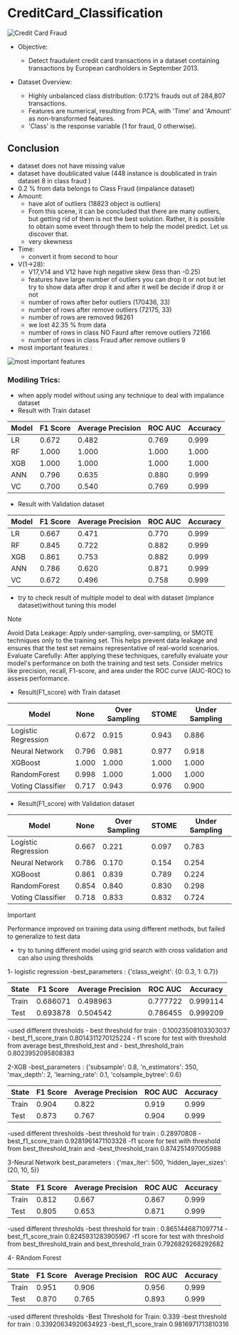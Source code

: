 # CreditCard_Classification
![Credit Card Fraud](https://static.vecteezy.com/system/resources/previews/001/883/786/large_2x/set-scenes-hacker-with-laptop-and-credit-card-during-covid-19-pandemic-free-vector.jpg)

* Objective: 
  - Detect fraudulent credit card transactions in a dataset containing transactions by European cardholders in September 2013.

* Dataset Overview:
   - Highly unbalanced class distribution: 0.172% frauds out of 284,807 transactions.
   - Features are numerical, resulting from PCA, with 'Time' and 'Amount' as non-transformed features.
   - 'Class' is the response variable (1 for fraud, 0 otherwise).

## Conclusion
* dataset does not have missing value
* dataset have doublicated value (448 instance is doublicated in train dataset 8 in class fraud )
* 0.2 % from data belongs to Class Fraud (impalance dataset)
* Amount:
  - have alot of outliers (18823 object is outliers)
  - From this scene, it can be concluded that there are many outliers, but 
   getting rid of them is not the best solution. Rather, it is possible to 
   obtain some event through them to help the model predict. Let us discover 
   that.
  - very skewness
* Time:
  - convert it from second to hour
* V(1->28):
  - V17,V14 and V12 have high negative skew (less than -0.25)
  - features have large number of outliers you can drop it or not but let try to show data after drop it and after it well be decide if drop it or not
  - number of rows after befor outliers (170436, 33)
  - number of rows after remove outliers (72175, 33)
  - number of rows are removed 98261
  - we lost 42.35 % from data
  - number of rows in class NO Faurd after remove outliers 72166
  - number of rows in class Fraud after remove outliers 9
* most important features :

![most important features](https://github.com/momosalah1911/CreditCard_Classification/assets/113562712/7ab83273-f598-410c-bc56-f16fe1ff8c4c)

### Modiling Trics:
 * when apply model without using any technique to deal with impalance dataset 
 * Result with Train dataset
   
| Model | F1 Score | Average Precision | ROC AUC | Accuracy |
|-------|----------|-------------------|---------|----------|
| LR    | 0.672    | 0.482             | 0.769   | 0.999    |
| RF    | 1.000    | 1.000             | 1.000   | 1.000    |
| XGB   | 1.000    | 1.000             | 1.000   | 1.000    |
| ANN   | 0.796    | 0.635             | 0.880   | 0.999    |
| VC    | 0.700    | 0.540             | 0.769   | 0.999    |

* Result with Validation dataset

| Model | F1 Score | Average Precision | ROC AUC | Accuracy |
|-------|----------|-------------------|---------|----------|
| LR    | 0.667    | 0.471             | 0.770   | 0.999    |
| RF    | 0.845    | 0.722             | 0.882   | 0.999    |
| XGB   | 0.861    | 0.753             | 0.882   | 0.999    |
| ANN   | 0.786    | 0.620             | 0.871   | 0.999    |
| VC    | 0.672    | 0.496             | 0.758   | 0.999    |

* try to check result of multiple model to deal with dataset (implance dataset)without tuning this model 
> [!NOTE]
> Avoid Data Leakage: Apply under-sampling, over-sampling, or SMOTE techniques only to the training set.
    This helps prevent data leakage and ensures that the test set remains representative of real-world scenarios.
> Evaluate Carefully: After applying these techniques, carefully evaluate your model's performance on both the training and test sets.
    Consider metrics like precision, recall, F1-score, and area under the ROC curve (AUC-ROC) to assess performance.


* Result(F1_score) with Train dataset
  
| Model               | None   | Over Sampling | STOME | Under Sampling |
|---------------------|--------|---------------|-------|----------------|
| Logistic Regression | 0.672  | 0.915         | 0.943 | 0.886          |
| Neural Network      | 0.796  | 0.981         | 0.977 | 0.918          |
| XGBoost             | 1.000  | 1.000         | 1.000 | 1.000          |
| RandomForest        | 0.998  | 1.000         | 1.000 | 1.000          |
| Voting Classifier    | 0.717  | 0.943         | 0.976 | 0.900         |


* Result(F1_score) with Validation dataset

| Model               | None   | Over Sampling | STOME | Under Sampling |
|---------------------|--------|---------------|-------|----------------|
| Logistic Regression | 0.667  | 0.221         | 0.097 | 0.783          |
| Neural Network      | 0.786  | 0.170         | 0.154 | 0.254          |
| XGBoost             | 0.861  | 0.839         | 0.789 | 0.224          |
| RandomForest        | 0.854  | 0.840         | 0.830 | 0.298          |
| Voting Classifier    | 0.718  | 0.833         | 0.832 | 0.724         |

> [!IMPORTANT]
> Performance improved on training data using different methods, but failed to generalize to test data

* try to tuning different model using grid search with cross validation and can also using thresholds

 1- logistic regression 
  -best_parameters  :  {'class_weight': {0: 0.3, 1: 0.7}}

  | State | F1 Score | Average Precision | ROC AUC | Accuracy | 
  |--------|--------|-------------------|-------|---------|
  |  Train | 0.686071  |         0.498963 | 0.777722 | 0.999114|
  |   Test | 0.693878   |        0.504542 | 0.786455  |0.999209|
  
  -used different thresholds
     - best threshold for train : 0.10023508103303037 
     - best_f1_score_train 0.8014311270125224
     - f1 score for test with threshold from average best_threshold_test and 
     - best_threshold_train  0.8023952095808383
    
 2-XGB
 -best_parameters  :  {'subsample': 0.8, 'n_estimators': 350, 'max_depth': 2, 'learning_rate': 0.1, 'colsample_bytree': 0.6}
 
| State | F1 Score | Average Precision | ROC AUC | Accuracy |
|-------|----------|-------------------|---------|----------|
| Train | 0.904    | 0.822             | 0.919   | 0.999    |
| Test  | 0.873    | 0.767             | 0.904   | 0.999    |

  -used different thresholds
      -best threshold for train : 0.28970808 
      -best_f1_score_train 0.9281961471103328
      -f1 score for test with threshold from best_threshold_train and 
      -best_threshold_train  0.874251497005988

  3-Neural Network
      best_parameters  :  {'max_iter': 500, 'hidden_layer_sizes': (20, 10, 5)}

  | State | F1 Score | Average Precision | ROC AUC | Accuracy |
|-------|----------|-------------------|---------|----------|
| Train | 0.812    | 0.667             | 0.867   | 0.999    |
| Test  | 0.805    | 0.653             | 0.871   | 0.999    |

-used different thresholds
  -best threshold for train : 0.8651446871097714 
  -best_f1_score_train 0.8245931283905967
  -f1 score for test with threshold from best_threshold_train and best_threshold_train  0.7926829268292682

  4- RAndom Forest
  
| State | F1 Score | Average Precision | ROC AUC | Accuracy |
|-------|----------|-------------------|---------|----------|
| Train | 0.951    | 0.906             | 0.956   | 0.999    |
| Test  | 0.870    | 0.765             | 0.893   | 0.999    |

-used different thresholds
  -Best Threshold for Train: 0.339
  -best threshold for train : 0.33920634920634923 
  -best_f1_score_train 0.9816971713810316


 



  
